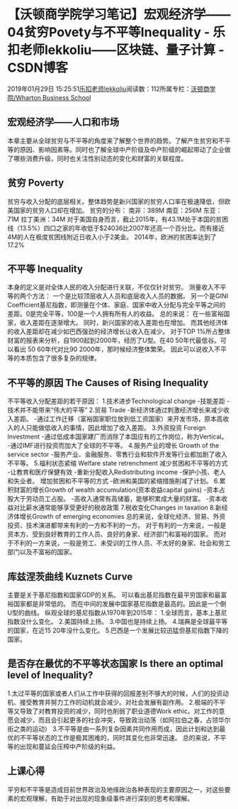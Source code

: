 
# 【沃顿商学院学习笔记】宏观经济学——04贫穷Povety与不平等Inequality - 乐扣老师lekkoliu——区块链、量子计算 - CSDN博客

2019年01月29日 15:25:51[乐扣老师lekkoliu](https://me.csdn.net/lsttoy)阅读数：112所属专栏：[沃顿商学院/Wharton Business School](https://blog.csdn.net/column/details/33347.html)



## 宏观经济学——人口和市场
本章主要从全球贫穷与不平等的角度来了解整个世界的趋势。了解产生贫穷和不平等的原因、影响因素等。同时也了解全球中产阶级及中产阶级的崛起带动了企业做了哪些消费升级，同时也关注性别动态的变化和财富的关联程度。
## 贫穷 Poverty
贫穷与收入分配的底层相关。整体趋势是新兴国家的贫穷人口率在极速降低，但欧美国家的贫穷人口却在增加。
贫穷的分布：
南非：389M
南亚：256M
东亚：71M
拉丁美洲：34M
对于美国自身而言，截止2015年，有43.1M处于本国的贫困线（13.5%）四口之家的年收低于$24036比2007年还高一个百分比。而有接近4M的人在极度贫困线附近日收入小于2美金。
2014年，欧洲的贫困率达到了17.2%
## 不平等 Inequality
本身的定义是对全体人民的收入分配进行关联，不仅仅针对贫穷。
测量收入不平等的两个方法：
一个是比较顶层收入人员和底层收入人员的数据。
另一个是GINI Coefficient基尼指数，即测量在个体、家庭、国家中收入分配与完全平等之间的差距。0是完全平等，100是一个人拥有所有人的收益。
总的来说：
在一些富裕国家，收入差距在逐渐增大。
同时，新兴国家的收入差距也在增加。
而其他经济体的收入差距却在减少如巴西强劲的经济增长让收入在减少。
对于TOP 1%所占整体财富的报表来分析，自1900起到2000年，经历了U型。在40 50年代最低谷。可以看出 50 60年代对比90 2000年，那时候经济整体繁荣。
因此可以说收入不平等的本质包含了很多复杂的规律。
## 不平等的原因 The Causes of Rising Inequality
不平等收入分配差距的若干原因：
1.技术进步Technological change
-技能差距
-技术并不能带来“伟大的平等”
2.贸易 Trade
-新经济体通过刺激经济增长来减少收入差距。
-通过工作迁移（富裕国家职位放到低工资国家）来开发市场，原本高收入的人只能做低收入的事情，因此增加了收入差距。
3.外资投资 Foreign Investment
-通过低成本国家建厂而消除了本国应有的工作岗位，称为Vertical。
-通过IMF进行投资而加大了全球的不平等。
4.服务产业的增长 Growth of the service sector
-服务产业、金融服务、零售行业和软件开发等行业都加剧了收入不平等。
5.福利状态紧缩 Welfare state retrenchment
减少贫困和不平等的方式
-让教育和医疗保健有效
-重新分配收入Redistributing income
-保护小孩、老人和失业者。
增加贫困和不平等的方式
-欧洲和美国的紧缩措施削减了计划。
6.累积财富的增长Growth of wealth accumulation(资本收益capital gains)
-资本占股大于劳动员工占股。
-高收入通常有高储蓄，能够积累成大量的财富。
-资本收益对比薪水通常能够享受更好的税收政策
7.税收变化Changes in taxation
8.新经济体增长Growth of emerging economies
总的来说，全球化经济、贸易、外资投资、技术演进都带来有利的一方和不利的一方。
对于有利的一方来说，一般是资本方、受到良好教育的工作人员、良好的身家、经济部门和富裕的国家。
而对于不利的一方来说，一般是劳工、未受训的工作人员、不太好的身家、社会和劳工部门以及不富裕的国家。
## 库兹涅茨曲线 Kuznets Curve
主要是关于基尼指数和国家GDP的关系。
可以看出基尼指数在最平穷国家和最富裕国家都是非常低的。
而在中间的发展中国家基尼指数是最高的。因此是一个倒U型的曲线。
纵观全球的基尼指数从1970年到2015年：
1.全球而言，基本上基尼指数没什么变化。
2.美国持续上扬。
3.中国也是持续上扬。
4.瑞典是全球最平等的国家，在近15 20年没什么变化。
5.巴西是一个发展比较迅猛但基尼指数下降的国家。
## 是否存在最优的不平等状态国家 Is there an optimal level of Inequality?
1.太过平等的国家或者人们从工作中获得的回报差别不够大的时候，人们的投资动机、接受教育并努力工作的动机就会减少。对社会发展有副作用。
2.极端的不平等又导致了对教育投资的减少，同时也削弱了职业道德Work ethic。对工作的意愿会减少，而且会引起更多的社会冲突，导致政治动荡（如阿拉伯之春，占领华尔街之类的运动）
3.不平等是由一系列复杂因素共同作用而成，因此计划和达到最优的不平等状态的工作是极其困难的，同时其变化也非常迅速。
总的来说，不平等的出现和蔓延会压榨中产阶级的利益。
## 上课心得
平穷和不平等是造成目前世界政治及地缘政治各种表现的主要原因之一，对这些要素的宏观理解，有助于对出现的现象级事件进行深刻的思考和理解。

